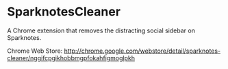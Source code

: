 SparknotesCleaner
=============

A Chrome extension that removes the distracting social sidebar on Sparknotes.

Chrome Web Store: http://chrome.google.com/webstore/detail/sparknotes-cleaner/nggifcpgikhobbmgpfokahfigmoglpkh